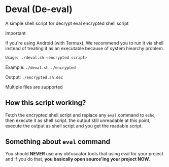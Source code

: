 # Deval (De-eval)
A simple shell script for decrypt eval encrypted shell script

> [!IMPORTANT]
> If you're using Android (with Termux), We recommend you to run it via shell instead of treating it as an executable because of system hiearchy problem.

```bash
Usage: ./deval.sh <encrypted script>
```

Example: `./deval.sh ./encrypted`

Output: `./encrypted.sh.dec`

Multiple files are supported

## How this script working?
Fetch the encrypted shell script and replace any `eval` command to `echo`, then execute it as shell script. the output still unreadable at this point, execute the output as shell script and you get the readable script.

## Something about `eval` command
You should **NEVER** use any obfuscator tools that using eval for your project and if you do that, **you basically open source'ing your project NOW.**
